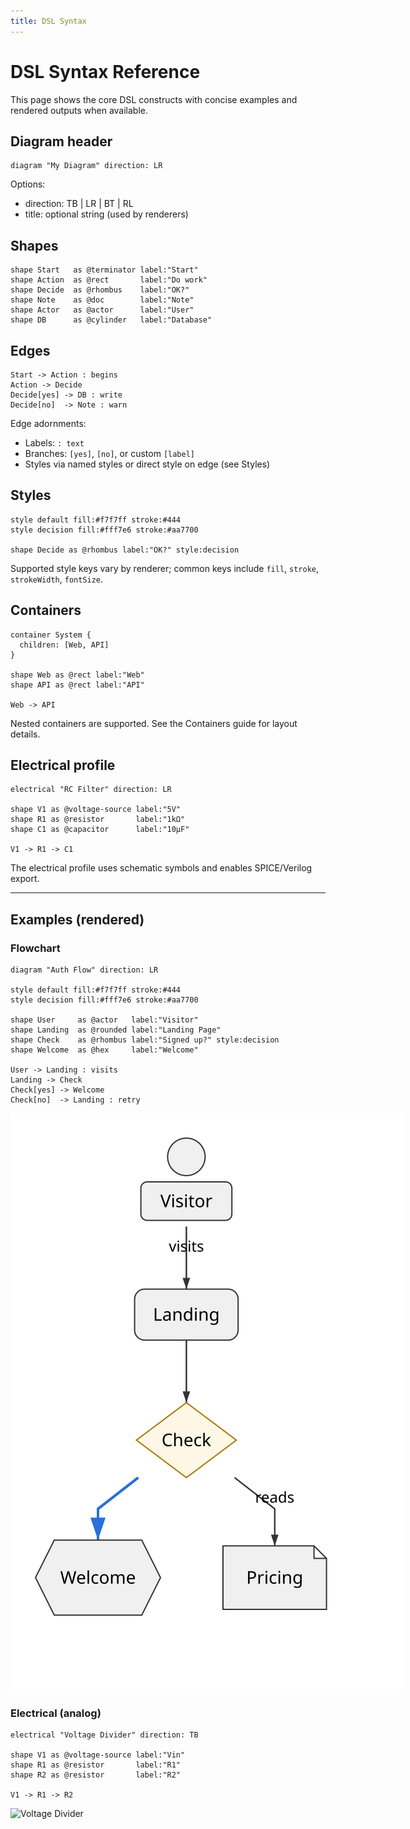 ```yaml
---
title: DSL Syntax
---
```


# DSL Syntax Reference

This page shows the core DSL constructs with concise examples and rendered outputs when available.

## Diagram header

```runiq
diagram "My Diagram" direction: LR
```

Options:
- direction: TB | LR | BT | RL
- title: optional string (used by renderers)

## Shapes

```runiq
shape Start   as @terminator label:"Start"
shape Action  as @rect       label:"Do work"
shape Decide  as @rhombus    label:"OK?"
shape Note    as @doc        label:"Note"
shape Actor   as @actor      label:"User"
shape DB      as @cylinder   label:"Database"
```

## Edges

```runiq
Start -> Action : begins
Action -> Decide
Decide[yes] -> DB : write
Decide[no]  -> Note : warn
```

Edge adornments:
- Labels: `: text`
- Branches: `[yes]`, `[no]`, or custom `[label]`
- Styles via named styles or direct style on edge (see Styles)

## Styles

```runiq
style default fill:#f7f7ff stroke:#444
style decision fill:#fff7e6 stroke:#aa7700

shape Decide as @rhombus label:"OK?" style:decision
```

Supported style keys vary by renderer; common keys include `fill`, `stroke`, `strokeWidth`, `fontSize`.

## Containers

```runiq
container System {
  children: [Web, API]
}

shape Web as @rect label:"Web"
shape API as @rect label:"API"

Web -> API
```

Nested containers are supported. See the Containers guide for layout details.

## Electrical profile

```runiq
electrical "RC Filter" direction: LR

shape V1 as @voltage-source label:"5V"
shape R1 as @resistor       label:"1kΩ"
shape C1 as @capacitor      label:"10µF"

V1 -> R1 -> C1
```

The electrical profile uses schematic symbols and enables SPICE/Verilog export.

---

## Examples (rendered)

### Flowchart

```runiq
diagram "Auth Flow" direction: LR

style default fill:#f7f7ff stroke:#444
style decision fill:#fff7e6 stroke:#aa7700

shape User     as @actor   label:"Visitor"
shape Landing  as @rounded label:"Landing Page"
shape Check    as @rhombus label:"Signed up?" style:decision
shape Welcome  as @hex     label:"Welcome"

User -> Landing : visits
Landing -> Check
Check[yes] -> Welcome
Check[no]  -> Landing : retry
```

<img src="/examples/auth-flow.svg" alt="Auth Flow" style="max-width: 700px;" />

### Electrical (analog)

```runiq
electrical "Voltage Divider" direction: TB

shape V1 as @voltage-source label:"Vin"
shape R1 as @resistor       label:"R1"
shape R2 as @resistor       label:"R2"

V1 -> R1 -> R2
```

<img src="/examples/voltage-divider.svg" alt="Voltage Divider" style="max-width: 700px;" />

